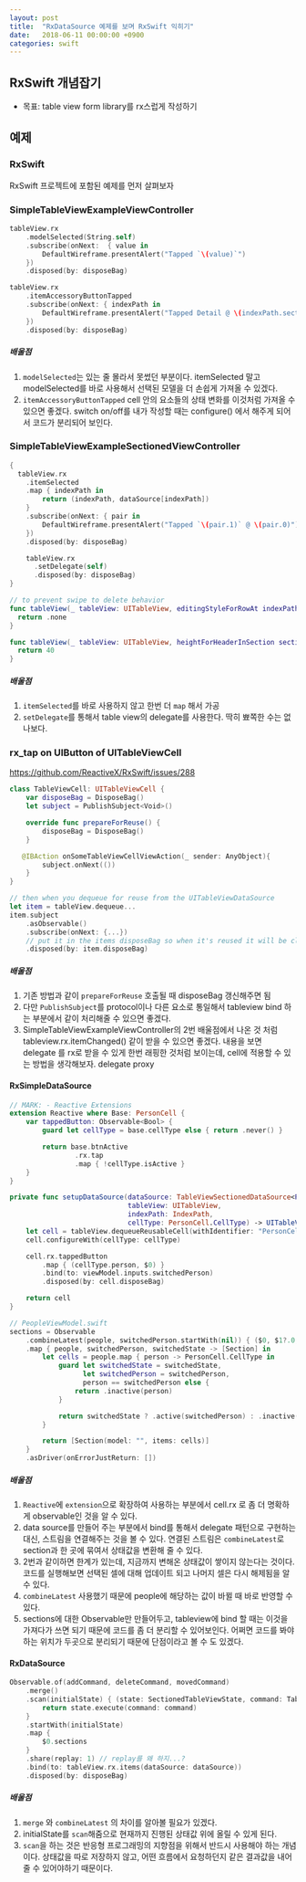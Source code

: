 ```yaml
---
layout: post
title:  "RxDataSource 예제를 보며 RxSwift 익히기"
date:   2018-06-11 00:00:00 +0900
categories: swift
---
```


## RxSwift 개념잡기

* 목표: table view form library를 rx스럽게 작성하기

## 예제
### RxSwift
RxSwift 프로젝트에 포함된 예제를 먼저 살펴보자
### SimpleTableViewExampleViewController
```swift
tableView.rx
    .modelSelected(String.self)
    .subscribe(onNext:  { value in
        DefaultWireframe.presentAlert("Tapped `\(value)`")
    })
    .disposed(by: disposeBag)

tableView.rx
    .itemAccessoryButtonTapped
    .subscribe(onNext: { indexPath in
        DefaultWireframe.presentAlert("Tapped Detail @ \(indexPath.section),\(indexPath.row)")
    })
    .disposed(by: disposeBag)

```
##### 배울점
1. `modelSelected`는 있는 줄 몰라서 못썼던 부분이다.
itemSelected 말고 modelSelected를 바로 사용해서 선택된 모델을 더 손쉽게 가져올 수 있겠다.
2. `itemAccessoryButtonTapped` cell 안의 요소들의 상태 변화를 이것처럼 가져올 수 있으면 좋겠다.
switch on/off를 내가 작성할 때는 configure() 에서 해주게 되어서 코드가 분리되어 보인다.

### SimpleTableViewExampleSectionedViewController
```swift
{
  tableView.rx
    .itemSelected
    .map { indexPath in
        return (indexPath, dataSource[indexPath])
    }
    .subscribe(onNext: { pair in
        DefaultWireframe.presentAlert("Tapped `\(pair.1)` @ \(pair.0)")
    })
    .disposed(by: disposeBag)

    tableView.rx
      .setDelegate(self)
      .disposed(by: disposeBag)
}

// to prevent swipe to delete behavior
func tableView(_ tableView: UITableView, editingStyleForRowAt indexPath: IndexPath) -> UITableViewCellEditingStyle {
  return .none
}

func tableView(_ tableView: UITableView, heightForHeaderInSection section: Int) -> CGFloat {
  return 40
}

```
##### 배울점
1. `itemSelected`를 바로 사용하지 않고 한번 더 `map` 해서 가공
2. `setDelegate`를 통해서 table view의 delegate를 사용한다. 딱히 뾰쪽한 수는 없나보다.


### rx_tap on UIButton of UITableViewCell
https://github.com/ReactiveX/RxSwift/issues/288
```swift
class TableViewCell: UITableViewCell {
    var disposeBag = DisposeBag()
    let subject = PublishSubject<Void>()

    override func prepareForReuse() {
        disposeBag = DisposeBag()
    }

   @IBAction onSomeTableViewCellViewAction(_ sender: AnyObject){
        subject.onNext(())
    }
}

// then when you dequeue for reuse from the UITableViewDataSource
let item = tableView.dequeue...
item.subject
    .asObservable()
    .subscribe(onNext: {...})
    // put it in the items disposeBag so when it's reused it will be cleared
    .disposed(by: item.disposeBag)
```
##### 배울점
1. 기존 방법과 같이 `prepareForReuse` 호출될 때 disposeBag 갱신해주면 됨
2. 다만 `PublishSubject`를 protocol이나 다른 요소로 통일해서 tableview bind 하는 부분에서 같이 처리해줄 수 있으면 좋겠다.
3. SimpleTableViewExampleViewController의 2번 배울점에서 나온 것 처럼 tableview.rx.itemChanged() 같이 받을 수 있으면 좋겠다. 내용을 보면 delegate 를 rx로 받을 수 있게 한번 래핑한 것처럼 보이는데, cell에 적용할 수 있는 방법을 생각해보자. delegate proxy

#### RxSimpleDataSource
```swift
// MARK: - Reactive Extensions
extension Reactive where Base: PersonCell {
    var tappedButton: Observable<Bool> {
        guard let cellType = base.cellType else { return .never() }

        return base.btnActive
                .rx.tap
                .map { !cellType.isActive }
    }
}

private func setupDataSource(dataSource: TableViewSectionedDataSource<PeopleViewModel.Section>,
                             tableView: UITableView,
                             indexPath: IndexPath,
                             cellType: PersonCell.CellType) -> UITableViewCell {
    let cell = tableView.dequeueReusableCell(withIdentifier: "PersonCell", for: indexPath) as? PersonCell ?? PersonCell()
    cell.configureWith(cellType: cellType)

    cell.rx.tappedButton
        .map { (cellType.person, $0) }
        .bind(to: viewModel.inputs.switchedPerson)
        .disposed(by: cell.disposeBag)

    return cell
}
```


```swift
// PeopleViewModel.swift
sections = Observable
    .combineLatest(people, switchedPerson.startWith(nil)) { ($0, $1?.0, $1?.1) }
    .map { people, switchedPerson, switchedState -> [Section] in
        let cells = people.map { person -> PersonCell.CellType in
            guard let switchedState = switchedState,
                  let switchedPerson = switchedPerson,
                  person == switchedPerson else {
                return .inactive(person)
            }

            return switchedState ? .active(switchedPerson) : .inactive(switchedPerson)
        }

        return [Section(model: "", items: cells)]
    }
    .asDriver(onErrorJustReturn: [])

```

##### 배울점
1. `Reactive`에 `extension`으로 확장하여 사용하는 부분에서 cell.rx 로 좀 더 명확하게 observable인 것을 알 수 있다.
2. data source를 만들어 주는 부분에서 bind를 통해서 delegate 패턴으로 구현하는 대신, 스트림을 연결해주는 것을 볼 수 있다. 연결된 스트림은 `combineLatest`로 section과 한 곳에 묶여서 상태값을 변환해 줄 수 있다.
3. 2번과 같이하면 한계가 있는데, 지금까지 변해온 상태값이 쌓이지 않는다는 것이다. 코드를 실행해보면 선택된 셀에 대해 업데이트 되고 나머지 셀은 다시 해제됨을 알 수 있다.
4. `combineLatest` 사용했기 때문에 people에 해당하는 값이 바뀔 때 바로 반영할 수 있다.
5. sections에 대한 Observable만 만들어두고, tableview에 bind 할 때는 이것을 가져다가 쓰면 되기 때문에 코드를 좀 더 분리할 수 있어보인다. 어쩌면 코드를 봐야하는 위치가 두곳으로 분리되기 때문에 단점이라고 볼 수 도 있겠다.

#### RxDataSource
```swift
Observable.of(addCommand, deleteCommand, movedCommand)
    .merge()
    .scan(initialState) { (state: SectionedTableViewState, command: TableViewEditingCommand) -> SectionedTableViewState in
        return state.execute(command: command)
    }
    .startWith(initialState)
    .map {
        $0.sections
    }
    .share(replay: 1) // replay를 왜 하지...?
    .bind(to: tableView.rx.items(dataSource: dataSource))
    .disposed(by: disposeBag)
```
##### 배울점
1. `merge` 와 `combineLatest` 의 차이를 알아볼 필요가 있겠다.
2. initialState를 `scan`해줌으로 현재까지 진행된 상태값 위에 올릴 수 있게 된다.
3. `scan`을 하는 것은 반응형 프로그래밍의 지향점을 위해서 반드시 사용해야 하는 개념이다. 상태값을 따로 저장하지 않고, 어떤 흐름에서 요청하던지 같은 결과값을 내어줄 수 있어야하기 때문이다.
